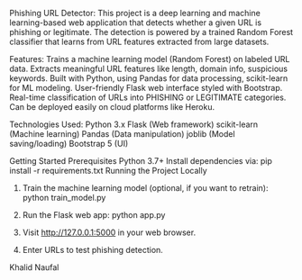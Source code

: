 Phishing URL Detector:
This project is a deep learning and machine learning-based web application that detects whether a given URL is phishing or legitimate. The detection is powered by a trained Random Forest classifier that learns from URL features extracted from large datasets.

Features:
Trains a machine learning model (Random Forest) on labeled URL data.
Extracts meaningful URL features like length, domain info, suspicious keywords.
Built with Python, using Pandas for data processing, scikit-learn for ML modeling.
User-friendly Flask web interface styled with Bootstrap.
Real-time classification of URLs into PHISHING or LEGITIMATE categories.
Can be deployed easily on cloud platforms like Heroku.

Technologies Used:
Python 3.x
Flask (Web framework)
scikit-learn (Machine learning)
Pandas (Data manipulation)
joblib (Model saving/loading)
Bootstrap 5 (UI)

Getting Started
Prerequisites
Python 3.7+
Install dependencies via:
pip install -r requirements.txt
Running the Project Locally

1. Train the machine learning model (optional, if you want to retrain):
python train_model.py

2. Run the Flask web app:
python app.py

3. Visit http://127.0.0.1:5000 in your web browser.

4. Enter URLs to test phishing detection.

Khalid Naufal
